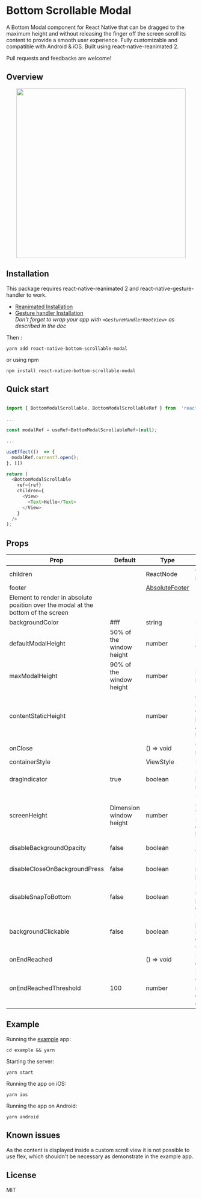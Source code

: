 # Bottom Scrollable Modal

A Bottom Modal component for React Native that can be dragged to the maximum height and without releasing the finger off the screen scroll its content to provide a smooth user experience. Fully customizable and compatible with Android & iOS. Built using react-native-reanimated 2.

Pull requests and feedbacks are welcome!

## Overview

<p align="center">
<img src="/assets/demo.gif?raw=true" height="450px">
</p>

## Installation

This package requires react-native-reanimated 2 and react-native-gesture-handler to work.

- [Reanimated Installation](https://docs.swmansion.com/react-native-reanimated/docs/fundamentals/installation)
- [Gesture handler Installation](https://docs.swmansion.com/react-native-gesture-handler/docs/installation)  
  <em>Don't forget to wrap your app with `<GestureHandlerRootView>` as described in the doc</em>

Then :

```
yarn add react-native-bottom-scrollable-modal
```

or using npm

```
npm install react-native-bottom-scrollable-modal
```

## Quick start

```js

import { BottomModalScrollable, BottomModalScrollableRef } from  'react-native-bottom-modal';

...

const modalRef = useRef<BottomModalScrollableRef>(null);

...

useEffect(()  => {
  modalRef.current?.open();
}, [])

return (
  <BottomModalScrollable
    ref={ref}
    children={
      <View>
        <Text>Hello</Text>
      </View>
    }
  />
);
```

## Props

| Prop                                                                              | Default                  | Type                           | Description                                                                                                                                                          |
| --------------------------------------------------------------------------------- | ------------------------ | ------------------------------ | -------------------------------------------------------------------------------------------------------------------------------------------------------------------- |
| children                                                                          |                          | ReactNode                      | Content to render inside the modal                                                                                                                                   |
| footer                                                                            |                          | [AbsoluteFooter](src/types.ts) |
| Element to render in absolute position over the modal at the bottom of the screen |
| backgroundColor                                                                   | #fff                     | string                         | Background color of the modal                                                                                                                                        |
| defaultModalHeight                                                                | 50% of the window height | number                         | Default height of the modal when opened                                                                                                                              |
| maxModalHeight                                                                    | 90% of the window height | number                         | Maximum height the modal can reach                                                                                                                                   |
| contentStaticHeight                                                               |                          | number                         | Only use this prop to set a static height for the content of the modal, if not provided the height will be calculated according to the children height (dynamically) |
| onClose                                                                           |                          | () => void                     | Callback called when the modal has been closed                                                                                                                       |
| containerStyle                                                                    |                          | ViewStyle                      | Style of the container                                                                                                                                               |
| dragIndicator                                                                     | true                     | boolean                        | Show or not the dragging indicator at the top of the modal content                                                                                                   |
| screenHeight                                                                      | Dimension window height  | number                         | Use this props to overide the size in which the modal should work, useful if the modal should start after some elements which are at the bottom of the screen        |
| disableBackgroundOpacity                                                          | false                    | boolean                        | Disable the opacity applied on the background                                                                                                                        |
| disableCloseOnBackgroundPress                                                     | false                    | boolean                        | If true then it will not close the modal when background is pressed                                                                                                  |
| disableSnapToBottom                                                               | false                    | boolean                        | If true the modal will not close when the user drag it down, instead it will snap to the `defaultModalHeight`                                                        |
| backgroundClickable                                                               | false                    | boolean                        | If true the background will be pressable, usually this prop should be used with `disableCloseOnBackgroundPress` & `disableBackgroundOpacity`                         |
| onEndReached                                                                      |                          | () => void                     | Function called when the end of the content is reached                                                                                                               |
| onEndReachedThreshold                                                             | 100                      | number                         | How far from the end in pixel the bottom edge of the content must be from the end of the content to trigger the `onEndReached` callback                              |

## Example

Running the [example](example/App.tsx) app:

```
cd example && yarn
```

Starting the server:

```
yarn start
```

Running the app on iOS:

```
yarn ios
```

Running the app on Android:

```
yarn android
```

## Known issues

As the content is displayed inside a custom scroll view it is not possible to use flex, which shouldn't be necessary as demonstrate in the example app.

## License

MIT
